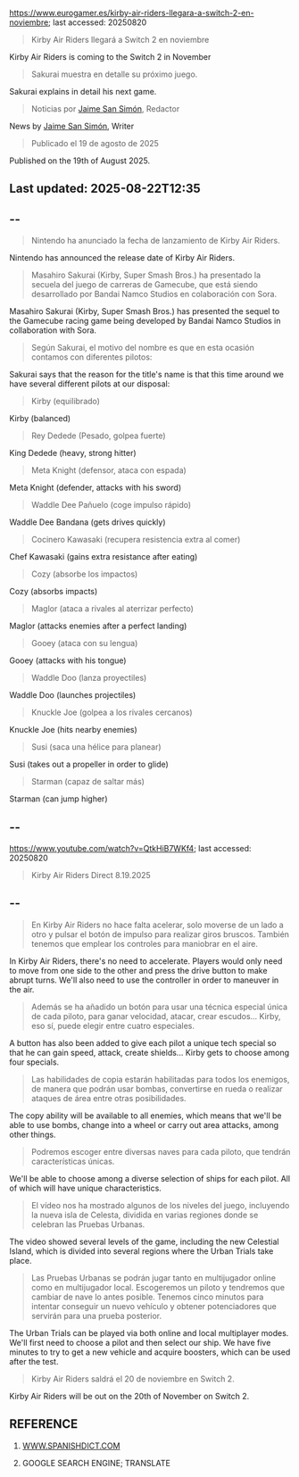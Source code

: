 https://www.eurogamer.es/kirby-air-riders-llegara-a-switch-2-en-noviembre; last accessed: 20250820

> Kirby Air Riders llegará a Switch 2 en noviembre

Kirby Air Riders is coming to the Switch 2 in November

> Sakurai muestra en detalle su próximo juego.

Sakurai explains in detail his next game.

> Noticias por [Jaime San Simón](https://www.eurogamer.es/authors/jaime-san-simon), Redactor

News by [Jaime San Simón](https://www.eurogamer.es/authors/jaime-san-simon), Writer

> Publicado el 19 de agosto de 2025

Published on the 19th of August 2025.

## Last updated: 2025-08-22T12:35

## --

> Nintendo ha anunciado la fecha de lanzamiento de Kirby Air Riders.

Nintendo has announced the release date of Kirby Air Riders.

> Masahiro Sakurai (Kirby, Super Smash Bros.) ha presentado la secuela del juego de carreras de Gamecube, que está siendo desarrollado por Bandai Namco Studios en colaboración con Sora.

Masahiro Sakurai (Kirby, Super Smash Bros.) has presented the sequel to the Gamecube racing game being developed by Bandai Namco Studios in collaboration with Sora.

> Según Sakurai, el motivo del nombre es que en esta ocasión contamos con diferentes pilotos:

Sakurai says that the reason for the title's name is that this time around we have several different pilots at our disposal:

>    Kirby (equilibrado)

Kirby (balanced)

>    Rey Dedede (Pesado, golpea fuerte)

King Dedede (heavy, strong hitter)

>    Meta Knight (defensor, ataca con espada)

Meta Knight (defender, attacks with his sword)

>    Waddle Dee Pañuelo (coge impulso rápido)

Waddle Dee Bandana (gets drives quickly)

>    Cocinero Kawasaki (recupera resistencia extra al comer)

Chef Kawasaki (gains extra resistance after eating)

>    Cozy (absorbe los impactos)

Cozy (absorbs impacts)

>    Maglor (ataca a rivales al aterrizar perfecto)

Maglor (attacks enemies after a perfect landing)

>    Gooey (ataca con su lengua)

Gooey (attacks with his tongue)

>    Waddle Doo (lanza proyectiles)

Waddle Doo (launches projectiles)

>    Knuckle Joe (golpea a los rivales cercanos)

Knuckle Joe (hits nearby enemies)

>    Susi (saca una hélice para planear)

Susi (takes out a propeller in order to glide)

>    Starman (capaz de saltar más)

Starman (can jump higher)

## --

https://www.youtube.com/watch?v=QtkHiB7WKf4; last accessed: 20250820

> Kirby Air Riders Direct 8.19.2025 

## --

> En Kirby Air Riders no hace falta acelerar, solo moverse de un lado a otro y pulsar el botón de impulso para realizar giros bruscos. También tenemos que emplear los controles para maniobrar en el aire.

In Kirby Air Riders, there's no need to accelerate. Players would only need to move from one side to the other and press the drive button to make abrupt turns. We'll also need to use the controller in order to maneuver in the air.

> Además se ha añadido un botón para usar una técnica especial única de cada piloto, para ganar velocidad, atacar, crear escudos... Kirby, eso sí, puede elegir entre cuatro especiales.

A button has also been added to give each pilot a unique tech special so that he can gain speed, attack, create shields... Kirby gets to choose among four specials.

> Las habilidades de copia estarán habilitadas para todos los enemigos, de manera que podrán usar bombas, convertirse en rueda o realizar ataques de área entre otras posibilidades.

The copy ability will be available to all enemies, which means that we'll be able to use bombs, change into a wheel or carry out area attacks, among other things.

> Podremos escoger entre diversas naves para cada piloto, que tendrán características únicas.

We'll be able to choose among a diverse selection of ships for each pilot. All of which will have unique characteristics.

> El vídeo nos ha mostrado algunos de los niveles del juego, incluyendo la nueva isla de Celesta, dividida en varias regiones donde se celebran las Pruebas Urbanas.

The video showed several levels of the game, including the new Celestial Island, which is divided into several regions where the Urban Trials take place.

> Las Pruebas Urbanas se podrán jugar tanto en multijugador online como en multijugador local. Escogeremos un piloto y tendremos que cambiar de nave lo antes posible. Tenemos cinco minutos para intentar conseguir un nuevo vehículo y obtener potenciadores que servirán para una prueba posterior.

The Urban Trials can be played via both online and local multiplayer modes. We'll first need to choose a pilot and then select our ship. We have five minutes to try to get a new vehicle and acquire boosters, which can be used after the test.

> Kirby Air Riders saldrá el 20 de noviembre en Switch 2. 

Kirby Air Riders will be out on the 20th of November on Switch 2.

## REFERENCE

1) [WWW.SPANISHDICT.COM](https://www.spanishdict.com)

2) GOOGLE SEARCH ENGINE; TRANSLATE